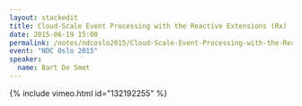 ```yaml
---
layout: stackedit
title: Cloud-Scale Event Processing with the Reactive Extensions (Rx)
date: 2015-06-19 15:00
permalink: /notes/ndcoslo2015/Cloud-Scale-Event-Processing-with-the-Reactive-Extensions-(Rx).html
event: "NDC Oslo 2015"
speaker:
  name: Bart De Smet
---
```


{% include vimeo.html id="132192255" %}